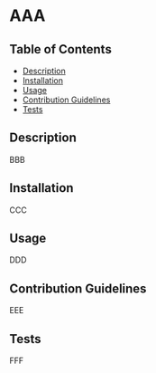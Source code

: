 # AAA

## Table of Contents
* [Description](#description)
* [Installation](#installation})
* [Usage](#usage)
* [Contribution Guidelines](#contribution)
* [Tests](#tests)

## Description

BBB

## Installation

CCC

## Usage

DDD

## Contribution Guidelines

EEE

## Tests

FFF